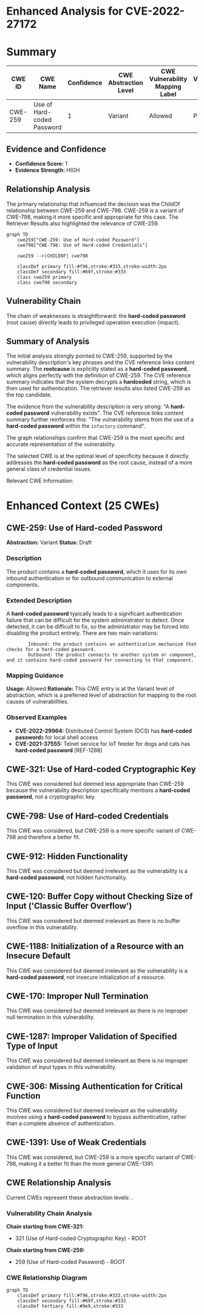 # Enhanced Analysis for CVE-2022-27172

# Summary
| CWE ID | CWE Name | Confidence | CWE Abstraction Level | CWE Vulnerability Mapping Label | CWE-Vulnerability Mapping Notes |
|---|---|---|---|---|---|
| CWE-259 | Use of Hard-coded Password | 1 | Variant | Allowed | Primary CWE |

## Evidence and Confidence

*   **Confidence Score:** 1
*   **Evidence Strength:** HIGH

## Relationship Analysis
The primary relationship that influenced the decision was the ChildOf relationship between CWE-259 and CWE-798. CWE-259 is a variant of CWE-798, making it more specific and appropriate for this case. The Retriever Results also highlighted the relevance of CWE-259.

```mermaid
graph TD
    cwe259["CWE-259: Use of Hard-coded Password"]
    cwe798["CWE-798: Use of Hard-coded Credentials"]
    
    cwe259 -->|CHILDOF| cwe798
    
    classDef primary fill:#f96,stroke:#333,stroke-width:2px
    classDef secondary fill:#69f,stroke:#333
    class cwe259 primary
    class cwe798 secondary
```

## Vulnerability Chain
The chain of weaknesses is straightforward: the **hard-coded password** (root cause) directly leads to privileged operation execution (impact).

## Summary of Analysis
The initial analysis strongly pointed to CWE-259, supported by the vulnerability description's key phrases and the CVE reference links content summary. The **rootcause** is explicitly stated as a **hard-coded password**, which aligns perfectly with the definition of CWE-259. The CVE reference summary indicates that the system decrypts a **hardcoded** string, which is then used for authentication. The retriever results also listed CWE-259 as the top candidate.

The evidence from the vulnerability description is very strong: "A **hard-coded password** vulnerability exists". The CVE reference links content summary further reinforces this: "The vulnerability stems from the use of a **hard-coded password** within the `infactory` command".

The graph relationships confirm that CWE-259 is the most specific and accurate representation of the vulnerability.

The selected CWE is at the optimal level of specificity because it directly addresses the **hard-coded password** as the root cause, instead of a more general class of credential issues.

Relevant CWE Information:

# Enhanced Context (25 CWEs)

## CWE-259: Use of Hard-coded Password
**Abstraction:** Variant
**Status:** Draft

### Description
The product contains a **hard-coded password**, which it uses for its own inbound authentication or for outbound communication to external components.

### Extended Description


A **hard-coded password** typically leads to a significant authentication failure that can be difficult for the system administrator to detect. Once detected, it can be difficult to fix, so the administrator may be forced into disabling the product entirely. There are two main variations:

```
		Inbound: the product contains an authentication mechanism that checks for a hard-coded password.
		Outbound: the product connects to another system or component, and it contains hard-coded password for connecting to that component.
```

### Mapping Guidance
**Usage:** Allowed
**Rationale:** This CWE entry is at the Variant level of abstraction, which is a preferred level of abstraction for mapping to the root causes of vulnerabilities.

### Observed Examples
- **CVE-2022-29964:** Distributed Control System (DCS) has **hard-coded password**s for local shell access
- **CVE-2021-37555:** Telnet service for IoT feeder for dogs and cats has **hard-coded password** [REF-1288]

## CWE-321: Use of Hard-coded Cryptographic Key
This CWE was considered but deemed less appropriate than CWE-259 because the vulnerability description specifically mentions a **hard-coded password**, not a cryptographic key.

## CWE-798: Use of Hard-coded Credentials
This CWE was considered, but CWE-259 is a more specific variant of CWE-798 and therefore a better fit.

## CWE-912: Hidden Functionality
This CWE was considered but deemed irrelevant as the vulnerability is a **hard-coded password**, not hidden functionality.

## CWE-120: Buffer Copy without Checking Size of Input ('Classic Buffer Overflow')
This CWE was considered but deemed irrelevant as there is no buffer overflow in this vulnerability.

## CWE-1188: Initialization of a Resource with an Insecure Default
This CWE was considered but deemed irrelevant as the vulnerability is a **hard-coded password**, not insecure initialization of a resource.

## CWE-170: Improper Null Termination
This CWE was considered but deemed irrelevant as there is no improper null termination in this vulnerability.

## CWE-1287: Improper Validation of Specified Type of Input
This CWE was considered but deemed irrelevant as there is no improper validation of input types in this vulnerability.

## CWE-306: Missing Authentication for Critical Function
This CWE was considered but deemed irrelevant as the vulnerability involves using a **hard-coded password** to bypass authentication, rather than a complete absence of authentication.

## CWE-1391: Use of Weak Credentials
This CWE was considered, but CWE-259 is a more specific variant of CWE-798, making it a better fit than the more general CWE-1391.


## CWE Relationship Analysis

Current CWEs represent these abstraction levels: .


### Vulnerability Chain Analysis

**Chain starting from CWE-321:**
- 321 (Use of Hard-coded Cryptographic Key) - ROOT


**Chain starting from CWE-259:**
- 259 (Use of Hard-coded Password) - ROOT



### CWE Relationship Diagram

```mermaid
graph TD
    classDef primary fill:#f96,stroke:#333,stroke-width:2px
    classDef secondary fill:#69f,stroke:#333
    classDef tertiary fill:#9e9,stroke:#333
```